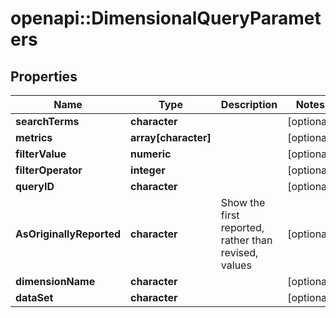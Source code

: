 # openapi::DimensionalQueryParameters


## Properties
Name | Type | Description | Notes
------------ | ------------- | ------------- | -------------
**searchTerms** | **character** |  | [optional] 
**metrics** | **array[character]** |  | [optional] 
**filterValue** | **numeric** |  | [optional] 
**filterOperator** | **integer** |  | [optional] 
**queryID** | **character** |  | [optional] 
**AsOriginallyReported** | **character** | Show the first reported, rather than revised, values | [optional] 
**dimensionName** | **character** |  | [optional] 
**dataSet** | **character** |  | [optional] 


